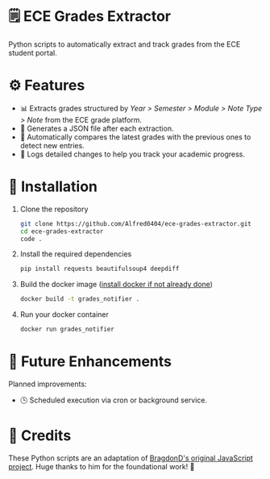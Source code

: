 # 🗒️ ECE Grades Extractor

Python scripts to automatically extract and track grades from the ECE student portal.

# ⚙️ Features

- 📊 Extracts grades structured by _Year > Semester > Module > Note Type > Note_ from the ECE grade platform.
- 📝 Generates a JSON file after each extraction.
- 🔄 Automatically compares the latest grades with the previous ones to detect new entries.
- 🧾 Logs detailed changes to help you track your academic progress.

# 💾 Installation

1. Clone the repository

   ```sh
   git clone https://github.com/Alfred0404/ece-grades-extractor.git
   cd ece-grades-extractor
   code .
   ```

2. Install the required dependencies
   ```sh
   pip install requests beautifulsoup4 deepdiff
   ```
3. Build the docker image ([install docker if not already done](https://www.docker.com/products/docker-desktop/))
   ```sh
   docker build -t grades_notifier .
   ```
4. Run your docker container
   ```sh
   docker run grades_notifier
   ```

# 🦾 Future Enhancements

Planned improvements:

- 🕒 Scheduled execution via cron or background service.

# 🤝 Credits

These Python scripts are an adaptation of [BragdonD's original JavaScript project](https://github.com/BragdonD/ECE-Scripts).
Huge thanks to him for the foundational work! 🙌
